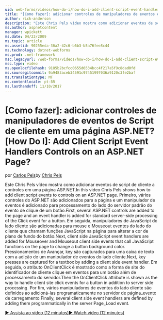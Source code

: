 ```yaml
---
uid: web-forms/videos/how-do-i/how-do-i-add-client-script-event-handlers-controls-on-an-aspnet-page
title: "[Como fazer]: adicionar controles de manipuladores de eventos de Script de cliente em uma página ASP.NET? | Microsoft Docs"
author: rick-anderson
description: "Este Chris Pels vídeo mostra como adicionar eventos de script de cliente a controles em uma página ASP.NET. Primeiro, vários controles do ASP.NET são adicionados para a página e um e..."
ms.author: aspnetcontent
manager: wpickett
ms.date: 04/23/2009
ms.topic: article
ms.assetid: 90255eda-36a2-42c6-b6b3-b5a76fee8c44
ms.technology: dotnet-webforms
ms.prod: .net-framework
msc.legacyurl: /web-forms/videos/how-do-i/how-do-i-add-client-script-event-handlers-controls-on-an-aspnet-page
msc.type: video
ms.openlocfilehash: 9185b2bcfcc0655d6534bcc4f217a5f9c8dad0fd
ms.sourcegitcommit: 9a9483aceb34591c97451997036a9120c3fe2baf
ms.translationtype: MT
ms.contentlocale: pt-BR
ms.lasthandoff: 11/10/2017
---
```

<a name="how-do-i-add-client-script-event-handlers-controls-on-an-aspnet-page"></a><span data-ttu-id="6f7de-105">[Como fazer]: adicionar controles de manipuladores de eventos de Script de cliente em uma página ASP.NET?</span><span class="sxs-lookup"><span data-stu-id="6f7de-105">[How Do I]: Add Client Script Event Handlers Controls on an ASP.NET Page?</span></span>
====================
<span data-ttu-id="6f7de-106">por [Carlos Pels](https://twitter.com/chrispels)</span><span class="sxs-lookup"><span data-stu-id="6f7de-106">by [Chris Pels](https://twitter.com/chrispels)</span></span>

<span data-ttu-id="6f7de-107">Este Chris Pels vídeo mostra como adicionar eventos de script de cliente a controles em uma página ASP.NET.</span><span class="sxs-lookup"><span data-stu-id="6f7de-107">In this video Chris Pels shows how to add client script events to controls on an ASP.NET page.</span></span> <span data-ttu-id="6f7de-108">Primeiro, vários controles do ASP.NET são adicionados para a página e um manipulador de eventos é adicionado para processamento do lado do servidor padrão do evento de clique de um botão.</span><span class="sxs-lookup"><span data-stu-id="6f7de-108">First, several ASP.NET controls are added to the page and an event handler is added for standard server-side processing of the Click event for a button.</span></span> <span data-ttu-id="6f7de-109">Em seguida, manipuladores de JavaScript do lado cliente são adicionadas para mouse e Mouseout eventos do lado do cliente que chamam funções JavaScript na página para alterar a cor de plano de fundo do botão.</span><span class="sxs-lookup"><span data-stu-id="6f7de-109">Next, client side JavaScript event handlers are added for Mouseover and Mouseout client side events that call JavaScript functions on the page to change a button background color.</span></span> <span data-ttu-id="6f7de-110">Pressionamentos de Avançar, key são capturados para uma caixa de texto com a adição de um manipulador de eventos do lado cliente.</span><span class="sxs-lookup"><span data-stu-id="6f7de-110">Next, key presses are captured for a textbox by adding a client side event handler.</span></span> <span data-ttu-id="6f7de-111">Em seguida, o atributo OnClientClick é mostrado como a forma de site do identificador de cliente clique em eventos para um botão além de processamento do servidor.</span><span class="sxs-lookup"><span data-stu-id="6f7de-111">Then the OnClientClick attribute is shown as the way to handle client site click events for a button in addition to server side processing.</span></span> <span data-ttu-id="6f7de-112">Por fim, vários manipuladores de eventos do lado cliente são definidos ao adicioná-las programaticamente no servidor de página\_evento de carregamento.</span><span class="sxs-lookup"><span data-stu-id="6f7de-112">Finally, several client side event handlers are defined by adding them programmatically in the server Page\_Load event.</span></span>

[<span data-ttu-id="6f7de-113">&#9654; Assista ao vídeo (12 minutos)</span><span class="sxs-lookup"><span data-stu-id="6f7de-113">&#9654; Watch video (12 minutes)</span></span>](https://channel9.msdn.com/Blogs/ASP-NET-Site-Videos/how-do-i-add-client-script-event-handlers-controls-on-an-aspnet-page)

